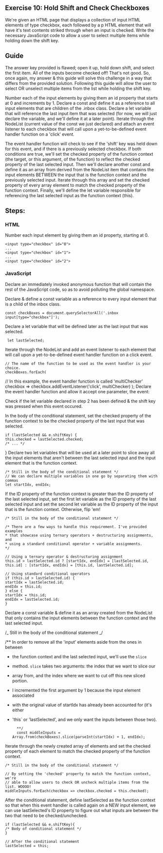 ## Exercise 10: Hold Shift and Check Checkboxes

We're given an HTML page that displays a collection of input HTML elements of type checkbox, each followed by a p HTML element that will have it's text contents striked through when an input is checked. Write the necessary JavaScript code to allow a user to select multiple items while holding down the shift key.

## Guide

The answer key provided is flawed; open it up, hold down shift, and select the first item. All of the inputs become checked off! That's not good. So, once again, my answer & this guide will solve this challenge in a way that differs from the provided solution. Following this guide will allow the user to select OR unselect multiple items from the list while holding the shift key.

Number each of the input elements by giving them an id property that starts at 0 and increments by 1. Declare a const and define it as a reference to all input elements that are children of the .inbox class. Declare a let variable that will reference the last input item that was selected (for now, we will just declare the variable, and we'll define it at a later point). Iterate through the NodeList (current value of the const we just declared) and attach an event listener to each checkbox that will call upon a yet-to-be-defined event handler function on a 'click' event.

The event handler function will check to see if the 'shift' key was held down for this event, and if there is a previously selected checkbox. If both conditions are true, we'll set the checked property of the function context (the target, or this argument, of the function) to reflect the checked property of the last selected input. Then we'll declare another const and define it as an array from derived from the NodeList item that contains the input elements BETWEEN the input that is the function context and the previously selected input. Iterate through this array and set the checked property of every array element to match the checked property of the function context. Finally, we'll define the let variable responsible for referencing the last selected input as the function context (this).

## Steps:

### HTML

Number each input element by giving them an id property, starting at 0.

    <input type="checkbox" id="0">
    ...
    <input type="checkbox" id="1">
    ...
    <input type="checkbox" id="2">

### JavaScript

Declare an immediately invoked anonymous function that will contain the rest of the JavaScript code, so as to avoid polluting the global namespace.

Declare & define a const variable as a reference to every input element that is a child of the inbox class.

    const checkBoxes = document.querySelectorAll('.inbox input[type="checkbox"]');

Declare a let variable that will be defined later as the last input that was selected.

     let lastSelected;

Iterate through the NodeList and add an event listener to each element that will call upon a yet-to-be-defined event handler function on a click event.

    // The name of the function to be used as the event handler is your choice.
    checkBoxes.forEach(

// In this example, the event handler function is called 'multiChecker'
checkbox => checkbox.addEventListener('click', multiChecker)
);
Declare the event handler function and allow it accept one parameter, the event:

Check if the let variable declared in step 2 has been defined & the shift key was pressed when this event occured.

In the body of the conditional statement, set the checked property of the function context to be the checked property of the last input that was selected.

    if (lastSelected && e.shiftKey) {
    this.checked = lastSelected.checked;
    /* ... */

}
Declare two let variables that will be used at a later point to slice away all the input elements that aren't between the last selected input and the input element that is the function context.

    /* Still in the body of the conditional statement */
    // We can declare multiple variables in one go by separating them with commas
    let startIdx, endIdx;

If the ID property of the function context is greater than the ID property of the last selected input, set the first let variable as the ID property of the last selected input and set the second let variable as the ID property of the input that is the function context. Otherwise, flip 'em!

    /* Still in the body of the conditional statement */

    /* There are a few ways to handle this requirement. I've provided examples
    * that showcase using ternary operators + destructuring assignments, and
    * using a standard conditional operator + variable assignments.
    */

    // Using a ternary operator & destructuring assignment
    this.id > lastSelected.id ? [startIdx, endIdx] = [lastSelected.id, this.id] : [startIdx, endIdx] = [this.id, lastSelected.id];

    // Using standard conditional operators
    if (this.id > lastSelected.id) {
    startIdx = lastSelected.id;
    endIdx = this.id;
    } else {
    startIdx = this.id;
    endIdx = lastSelected.id;
    }

Declare a const variable & define it as an array created from the NodeList that only contains the input elements between the function context and the last selected input.

/_ Still in the body of the conditional statement _/

/\*\* In order to remove all the 'input' elements aside from the ones in between

- the function context and the last selected input, we'll use the `slice`
- method. `slice` takes two arguments: the index that we want to slice our
- array from, and the index where we want to cut off this new sliced portion.
- I incremented the first argument by 1 because the input element associated
- with the original value of startIdx has already been accounted for (it's either
- 'this` or 'lastSelected', and we only want the inputs between those two).

        **/
        const middleInputs = Array.from(checkBoxes).slice(parseInt(startIdx) + 1, endIdx);

Iterate through the newly created array of elements and set the checked property of each element to match the checked property of the function context.

    /* Still in the body of the conditional statement */

    // By setting the 'checked' property to match the function context, we're
    // able to allow users to check OR uncheck multiple items from the list. WOOOO!
    middleInputs.forEach(checkbox => checkbox.checked = this.checked);

After the conditional statement, define lastSelected as the function context so that when this event handler is called again on a NEW input element, we can use lastSelected's ID property to figure out what inputs are between the two that need to be checked/unchecked.

    if (lastSelected && e.shiftKey){
    /* Body of conditional statement */
    }

    // After the conditional statement
    lastSelected = this;
